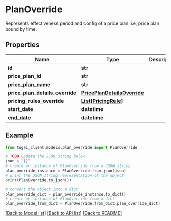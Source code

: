 # PlanOverride

Represents effectiveness period and config of a price plan. i.e, price plan bound by time.

## Properties

Name | Type | Description | Notes
------------ | ------------- | ------------- | -------------
**id** | **str** |  | 
**price_plan_id** | **str** |  | 
**price_plan_name** | **str** |  | 
**price_plan_details_override** | [**PricePlanDetailsOverride**](PricePlanDetailsOverride.md) |  | [optional] 
**pricing_rules_override** | [**List[PricingRule]**](PricingRule.md) |  | [optional] 
**start_date** | **datetime** |  | 
**end_date** | **datetime** |  | 

## Example

```python
from togai_client.models.plan_override import PlanOverride

# TODO update the JSON string below
json = "{}"
# create an instance of PlanOverride from a JSON string
plan_override_instance = PlanOverride.from_json(json)
# print the JSON string representation of the object
print(PlanOverride.to_json())

# convert the object into a dict
plan_override_dict = plan_override_instance.to_dict()
# create an instance of PlanOverride from a dict
plan_override_from_dict = PlanOverride.from_dict(plan_override_dict)
```
[[Back to Model list]](../README.md#documentation-for-models) [[Back to API list]](../README.md#documentation-for-api-endpoints) [[Back to README]](../README.md)


